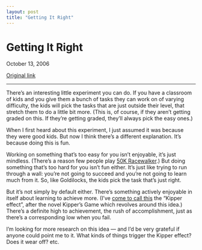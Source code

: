 ```yaml
---
layout: post
title: "Getting It Right"
---
```

Getting It Right
================

October 13, 2006

[Original link](http://www.aaronsw.com/weblog/gettingitright)

* * * * *

There’s an interesting little experiment you can do. If you have a
classroom of kids and you give them a bunch of tasks they can work on of
varying difficulty, the kids will pick the tasks that are just outside
their level, that stretch them to do a little bit more. (This is, of
course, if they aren’t getting graded on this. If they’re getting
graded, they’ll always pick the easy ones.)

When I first heard about this experiment, I just assumed it was because
they were good kids. But now I think there’s a different explanation.
It’s because doing this is fun.

Working on something that’s too easy for you isn’t enjoyable, it’s just
mindless. (There’s a reason few people play [50K
Racewalker](http://www.hrwiki.org/index.php/50K_Racewalker).) But doing
something that’s too hard for you isn’t fun either. It’s just like
trying to run through a wall: you’re not going to succeed and you’re not
going to learn much from it. So, like Goldilocks, the kids pick the task
that’s just right.

But it’s not simply by default either. There’s something actively
enjoyable in itself about learning to achieve more. (I’ve [come to call
this](http://www.aaronsw.com/weblog/easywayout) the “Kipper effect”,
after the novel Kipper’s Game which revolves around this idea.) There’s
a definite high to achievement, the rush of accomplishment, just as
there’s a corresponding low when you fail.

I’m looking for more research on this idea — and I’d be very grateful if
anyone could point me to it. What kinds of things trigger the Kipper
effect? Does it wear off? etc.
